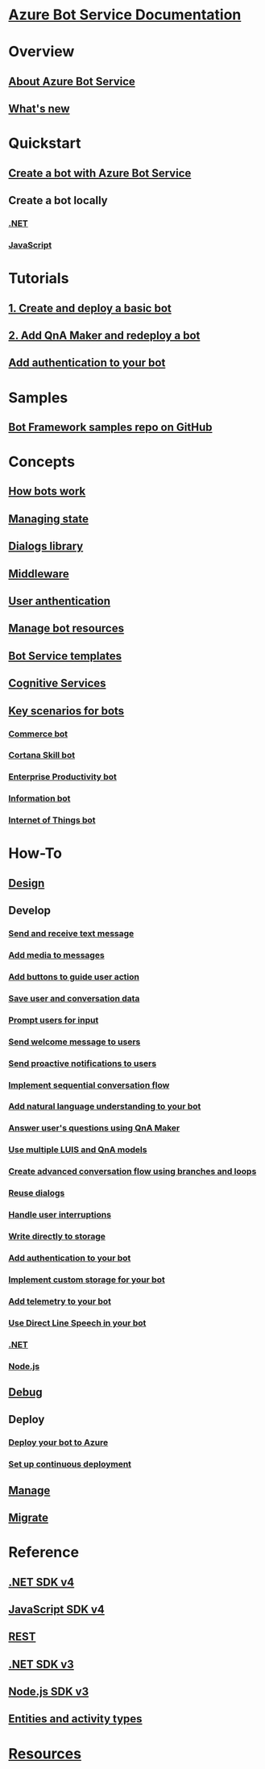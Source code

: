 # [Azure Bot Service Documentation](index.yml)
# Overview
## [About Azure Bot Service](bot-service-overview-introduction.md)
## [What's new](what-is-new.md)
# Quickstart
## [Create a bot with Azure Bot Service](~/bot-service-quickstart.md)
## Create a bot locally
### [.NET](dotnet/bot-builder-dotnet-sdk-quickstart.md)
### [JavaScript](javascript/bot-builder-javascript-quickstart.md)
# Tutorials
## [1. Create and deploy a basic bot](v4sdk/bot-builder-tutorial-basic-deploy.md)
## [2. Add QnA Maker and redeploy a bot](v4sdk/bot-builder-tutorial-add-qna.md)
## [Add authentication to your bot](bot-builder-tutorial-authentication.md)
# Samples
## [Bot Framework samples repo on GitHub](https://github.com/Microsoft/BotBuilder-Samples/blob/master/README.md)
# Concepts
## [How bots work](v4sdk/bot-builder-basics.md)
## [Managing state](v4sdk/bot-builder-concept-state.md)
## [Dialogs library](v4sdk/bot-builder-concept-dialog.md)
## [Middleware](v4sdk/bot-builder-concept-middleware.md)
## [User anthentication](v4sdk/bot-builder-concept-authentication.md)
## [Manage bot resources](v4sdk/bot-file-basics.md)
<!-- [Language understanding](v4sdk/bot-builder-concept-luis.md) -->
## [Bot Service templates](bot-service-concept-templates.md)
## [Cognitive Services](bot-service-concept-intelligence.md)
## [Key scenarios for bots](bot-service-scenario-overview.md)
### [Commerce bot](bot-service-scenario-commerce.md)
### [Cortana Skill bot](bot-service-scenario-cortana-skill.md)
### [Enterprise Productivity bot](bot-service-scenario-enterprise-productivity.md)
### [Information bot](bot-service-scenario-informational.md)
### [Internet of Things bot](bot-service-scenario-internet-things.md)
# How-To 
## [Design](design/TOC.md)
## Develop
<!-- ## [Best practice for welcoming the user](v4sdk/bot-builder-welcome-user.md) -->
### [Send and receive text message](v4sdk/bot-builder-howto-send-messages.md)
### [Add media to messages](v4sdk/bot-builder-howto-add-media-attachments.md)
### [Add buttons to guide user action](v4sdk/bot-builder-howto-add-suggested-actions.md)
### [Save user and conversation data](v4sdk/bot-builder-howto-v4-state.md) 
### [Prompt users for input](v4sdk/bot-builder-primitive-prompts.md) 
### [Send welcome message to users](v4sdk/bot-builder-send-welcome-message.md)
### [Send proactive notifications to users](v4sdk/bot-builder-howto-proactive-message.md)
### [Implement sequential conversation flow](v4sdk/bot-builder-dialog-manage-conversation-flow.md)
### [Add natural language understanding to your bot](v4sdk/bot-builder-howto-v4-luis.md)
### [Answer user's questions using QnA Maker](v4sdk/bot-builder-howto-qna.md)
### [Use multiple LUIS and QnA models](v4sdk/bot-builder-tutorial-dispatch.md)
### [Create advanced conversation flow using branches and loops](v4sdk/bot-builder-dialog-manage-complex-conversation-flow.md)
### [Reuse dialogs](v4sdk/bot-builder-compositcontrol.md)
<!--#### [Implement a greeting dialog](v4sdk/bot-builder-dialogs-greeting.md)--TODO: Add once there's a sample.-->
### [Handle user interruptions](v4sdk/bot-builder-howto-handle-user-interrupt.md)
### [Write directly to storage](v4sdk/bot-builder-howto-v4-storage.md)
### [Add authentication to your bot](v4sdk/bot-builder-authentication.md)
### [Implement custom storage for your bot](v4sdk/bot-builder-custom-storage.md)
### [Add telemetry to your bot](v4sdk/bot-builder-telemetry.md)
### [Use Direct Line Speech in your bot](directline-speech-bot.md)
### [.NET](dotnet/TOC.md)
### [Node.js](nodejs/TOC.md)
## [Debug](debug/TOC.md)
## Deploy
### [Deploy your bot to Azure](bot-builder-deploy-az-cli.md)
### [Set up continuous deployment](bot-service-build-continuous-deployment.md)
## [Manage](manage/TOC.md)
## [Migrate](v4sdk/migration/TOC.md)
# Reference
## [.NET SDK v4](https://aka.ms/botframework-v4-cs-sdk)
## [JavaScript SDK v4](https://aka.ms/bot-jssdk-v4)
## [REST](rest-api/TOC.md)
## [.NET SDK v3](https://aka.ms/botframework-v3-cs-sdk)
## [Node.js SDK v3](https://aka.ms/bot-jssdk-v3)
## [Entities and activity types](bot-service-activities-entities.md)
# [Resources](resources/TOC.md)
